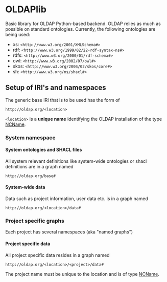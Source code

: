 # OLDAPlib
Basic library for OLDAP Python-based backend. OLDAP relies as much as possible on
standard ontologies. Currently, the following ontologies are being used:
- xs: `<http://www.w3.org/2001/XMLSchema#>`
- rdf: `<http://www.w3.org/1999/02/22-rdf-syntax-ns#>`
- rdfs: `<http://www.w3.org/2000/01/rdf-schema#>`
- owl: `<http://www.w3.org/2002/07/owl#>`
- skos: `<http://www.w3.org/2004/02/skos/core#>`
- sh: `<http://www.w3.org/ns/shacl#>`

## Setup of IRI's and namespaces

The generic base IRI that is to be used has the form of
```
http://oldap.org/<location>
```
`<location>` is a **unique name** identifying the OLDAP installation of the
type [NCName](https://www.w3.org/TR/1999/REC-xml-names-19990114/#NT-NCName).

### System namespace

#### System ontologies and SHACL files
All system relevant definitions like system-wide ontologies or shacl definitions
are in a graph named
```
http://oldap.org/base#
```

#### System-wide data
Data such as project information, user data etc. is in a graph named
```
http://oldap.org/<location>/data#
```

### Project specific graphs
Each project has several namespaces (aka "named graphs")

#### Project specific data
All project specific data resides in a graph named
```
http://oldap.org/<location>/<project>/data#
```
The project name must be unique to the location and is of
type [NCName](https://www.w3.org/TR/1999/REC-xml-names-19990114/#NT-NCName).

